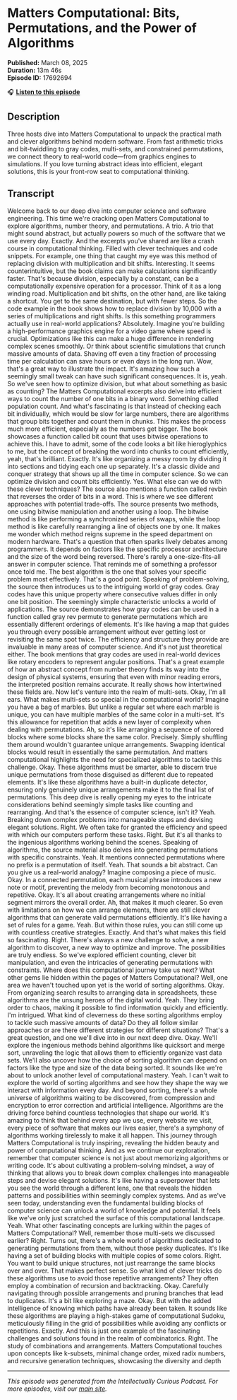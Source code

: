 # Matters Computational: Bits, Permutations, and the Power of Algorithms

**Published:** March 08, 2025  
**Duration:** 13m 46s  
**Episode ID:** 17692694

🎧 **[Listen to this episode](https://intellectuallycurious.buzzsprout.com/2529712/episodes/17692694-matters-computational-bits-permutations-and-the-power-of-algorithms)**

## Description

Three hosts dive into Matters Computational to unpack the practical math and clever algorithms behind modern software. From fast arithmetic tricks and bit-twiddling to gray codes, multi-sets, and constrained permutations, we connect theory to real-world code—from graphics engines to simulations. If you love turning abstract ideas into efficient, elegant solutions, this is your front-row seat to computational thinking.

## Transcript

Welcome back to our deep dive into computer science and software engineering. This time we're cracking open Matters Computational to explore algorithms, number theory, and permutations. A trio. A trio that might sound abstract, but actually powers so much of the software that we use every day. Exactly. And the excerpts you've shared are like a crash course in computational thinking. Filled with clever techniques and code snippets. For example, one thing that caught my eye was this method of replacing division with multiplication and bit shifts. Interesting. It seems counterintuitive, but the book claims can make calculations significantly faster. That's because division, especially by a constant, can be a computationally expensive operation for a processor. Think of it as a long winding road. Multiplication and bit shifts, on the other hand, are like taking a shortcut. You get to the same destination, but with fewer steps. So the code example in the book shows how to replace division by 10,000 with a series of multiplications and right shifts. Is this something programmers actually use in real-world applications? Absolutely. Imagine you're building a high-performance graphics engine for a video game where speed is crucial. Optimizations like this can make a huge difference in rendering complex scenes smoothly. Or think about scientific simulations that crunch massive amounts of data. Shaving off even a tiny fraction of processing time per calculation can save hours or even days in the long run. Wow, that's a great way to illustrate the impact. It's amazing how such a seemingly small tweak can have such significant consequences. It is, yeah. So we've seen how to optimize division, but what about something as basic as counting? The Matters Computational excerpts also delve into efficient ways to count the number of one bits in a binary word. Something called population count. And what's fascinating is that instead of checking each bit individually, which would be slow for large numbers, there are algorithms that group bits together and count them in chunks. This makes the process much more efficient, especially as the numbers get bigger. The book showcases a function called bit count that uses bitwise operations to achieve this. I have to admit, some of the code looks a bit like hieroglyphics to me, but the concept of breaking the word into chunks to count efficiently, yeah, that's brilliant. Exactly. It's like organizing a messy room by dividing it into sections and tidying each one up separately. It's a classic divide and conquer strategy that shows up all the time in computer science. So we can optimize division and count bits efficiently. Yes. What else can we do with these clever techniques? The source also mentions a function called revbin that reverses the order of bits in a word. This is where we see different approaches with potential trade-offs. The source presents two methods, one using bitwise manipulation and another using a loop. The bitwise method is like performing a synchronized series of swaps, while the loop method is like carefully rearranging a line of objects one by one. It makes me wonder which method reigns supreme in the speed department on modern hardware. That's a question that often sparks lively debates among programmers. It depends on factors like the specific processor architecture and the size of the word being reversed. There's rarely a one-size-fits-all answer in computer science. That reminds me of something a professor once told me. The best algorithm is the one that solves your specific problem most effectively. That's a good point. Speaking of problem-solving, the source then introduces us to the intriguing world of gray codes. Gray codes have this unique property where consecutive values differ in only one bit position. The seemingly simple characteristic unlocks a world of applications. The source demonstrates how gray codes can be used in a function called gray rev permute to generate permutations which are essentially different orderings of elements. It's like having a map that guides you through every possible arrangement without ever getting lost or revisiting the same spot twice. The efficiency and structure they provide are invaluable in many areas of computer science. And it's not just theoretical either. The book mentions that gray codes are used in real-world devices like rotary encoders to represent angular positions. That's a great example of how an abstract concept from number theory finds its way into the design of physical systems, ensuring that even with minor reading errors, the interpreted position remains accurate. It really shows how intertwined these fields are. Now let's venture into the realm of multi-sets. Okay, I'm all ears. What makes multi-sets so special in the computational world? Imagine you have a bag of marbles. But unlike a regular set where each marble is unique, you can have multiple marbles of the same color in a multi-set. It's this allowance for repetition that adds a new layer of complexity when dealing with permutations. Ah, so it's like arranging a sequence of colored blocks where some blocks share the same color. Precisely. Simply shuffling them around wouldn't guarantee unique arrangements. Swapping identical blocks would result in essentially the same permutation. And matters computational highlights the need for specialized algorithms to tackle this challenge. Okay. These algorithms must be smarter, able to discern true unique permutations from those disguised as different due to repeated elements. It's like these algorithms have a built-in duplicate detector, ensuring only genuinely unique arrangements make it to the final list of permutations. This deep dive is really opening my eyes to the intricate considerations behind seemingly simple tasks like counting and rearranging. And that's the essence of computer science, isn't it? Yeah. Breaking down complex problems into manageable steps and devising elegant solutions. Right. We often take for granted the efficiency and speed with which our computers perform these tasks. Right. But it's all thanks to the ingenious algorithms working behind the scenes. Speaking of algorithms, the source material also delves into generating permutations with specific constraints. Yeah. It mentions connected permutations where no prefix is a permutation of itself. Yeah. That sounds a bit abstract. Can you give us a real-world analogy? Imagine composing a piece of music. Okay. In a connected permutation, each musical phrase introduces a new note or motif, preventing the melody from becoming monotonous and repetitive. Okay. It's all about creating arrangements where no initial segment mirrors the overall order. Ah, that makes it much clearer. So even with limitations on how we can arrange elements, there are still clever algorithms that can generate valid permutations efficiently. It's like having a set of rules for a game. Yeah. But within those rules, you can still come up with countless creative strategies. Exactly. And that's what makes this field so fascinating. Right. There's always a new challenge to solve, a new algorithm to discover, a new way to optimize and improve. The possibilities are truly endless. So we've explored efficient counting, clever bit manipulation, and even the intricacies of generating permutations with constraints. Where does this computational journey take us next? What other gems lie hidden within the pages of Matters Computational? Well, one area we haven't touched upon yet is the world of sorting algorithms. Okay. From organizing search results to arranging data in spreadsheets, these algorithms are the unsung heroes of the digital world. Yeah. They bring order to chaos, making it possible to find information quickly and efficiently. I'm intrigued. What kind of cleverness do these sorting algorithms employ to tackle such massive amounts of data? Do they all follow similar approaches or are there different strategies for different situations? That's a great question, and one we'll dive into in our next deep dive. Okay. We'll explore the ingenious methods behind algorithms like quicksort and merge sort, unraveling the logic that allows them to efficiently organize vast data sets. We'll also uncover how the choice of sorting algorithm can depend on factors like the type and size of the data being sorted. It sounds like we're about to unlock another level of computational mastery. Yeah. I can't wait to explore the world of sorting algorithms and see how they shape the way we interact with information every day. And beyond sorting, there's a whole universe of algorithms waiting to be discovered, from compression and encryption to error correction and artificial intelligence. Algorithms are the driving force behind countless technologies that shape our world. It's amazing to think that behind every app we use, every website we visit, every piece of software that makes our lives easier, there's a symphony of algorithms working tirelessly to make it all happen. This journey through Matters Computational is truly inspiring, revealing the hidden beauty and power of computational thinking. And as we continue our exploration, remember that computer science is not just about memorizing algorithms or writing code. It's about cultivating a problem-solving mindset, a way of thinking that allows you to break down complex challenges into manageable steps and devise elegant solutions. It's like having a superpower that lets you see the world through a different lens, one that reveals the hidden patterns and possibilities within seemingly complex systems. And as we've seen today, understanding even the fundamental building blocks of computer science can unlock a world of knowledge and potential. It feels like we've only just scratched the surface of this computational landscape. Yeah. What other fascinating concepts are lurking within the pages of Matters Computational? Well, remember those multi-sets we discussed earlier? Right. Turns out, there's a whole world of algorithms dedicated to generating permutations from them, without those pesky duplicates. It's like having a set of building blocks with multiple copies of some colors. Right. You want to build unique structures, not just rearrange the same blocks over and over. That makes perfect sense. So what kind of clever tricks do these algorithms use to avoid those repetitive arrangements? They often employ a combination of recursion and backtracking. Okay. Carefully navigating through possible arrangements and pruning branches that lead to duplicates. It's a bit like exploring a maze. Okay. But with the added intelligence of knowing which paths have already been taken. It sounds like these algorithms are playing a high-stakes game of computational Sudoku, meticulously filling in the grid of possibilities while avoiding any conflicts or repetitions. Exactly. And this is just one example of the fascinating challenges and solutions found in the realm of combinatorics. Right. The study of combinations and arrangements. Matters Computational touches upon concepts like k-subsets, minimal change order, mixed radix numbers, and recursive generation techniques, showcasing the diversity and depth

---
*This episode was generated from the Intellectually Curious Podcast. For more episodes, visit our [main site](https://intellectuallycurious.buzzsprout.com).*
